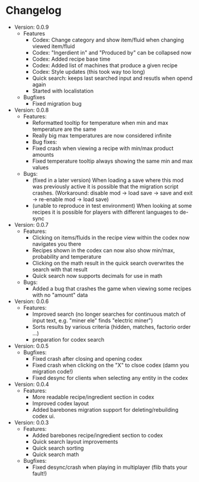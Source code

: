 # Changelog
  - Version: 0.0.9
    - Features
        - Codex: Change category and show item/fluid when changing viewed item/fluid
        - Codex: "Ingerdient in" and "Produced by" can be collapsed now
        - Codex: Added recipe base time
        - Codex: Added list of machines that produce a given recipe
        - Codex: Style updates (this took way too long)
        - Quick search: keeps last searched input and resutls when opend again
        - Started with localistation
    - Bugfixes
        - Fixed migration bug
  - Version: 0.0.8
    - Features:
        - Reformatted tooltip for temperature when min and max temperature are the same
        - Really big max temperatures are now considered infinite
        - Bug fixes:
        - Fixed crash when viewing a recipe with min/max product amounts
        - Fixed temperature tooltip always showing the same min and max values
    - Bugs:
        - (fixed in a later version) When loading a save where this mod was previously active it is possible that the migration script crashes. (Workaround: disable mod -> load save -> save and exit -> re-enable mod -> load save) 
        - (unable to reproduce in test environment) When looking at some recipes it is possible for players with different languages to de-sync
  - Version: 0.0.7
    - Features:
        - Clicking on items/fluids in the recipe view within the codex now navigates you there
        - Recipes shown in the codex can now also show min/max, probability and temperature
        - Clicking on the math result in the quick search overwrites the search with that result
        - Quick search now supports decimals for use in math
    - Bugs:
        - Added a bug that crashes the game when viewing some recipes with no "amount" data
  - Version: 0.0.6
    - Features:
        - Improved search (no longer searches for continuous match of input text, e.g. "miner ele" finds "electric miner")
        - Sorts results by various criteria (hidden, matches, factorio order ...)
        - preparation for codex search
  - Version: 0.0.5
    - Bugfixes:
        - Fixed crash after closing and opening codex
        - Fixed crash when clicking on the "X" to clsoe codex (damn you migration code!)
        - Fixed desync for clients when selecting any entity in the codex
  - Version: 0.0.4
    - Features:
        - More readable recipe/ingredient section in codex
        - Improved codex layout
        - Added barebones migration support for deleting/rebuilding codex ui.
  - Version: 0.0.3
    - Features:
        - Added barebones recipe/ingredient section to codex
        - Quick search layout improvements
        - Quick search sorting
        - Quick search math
    - Bugfixes:
        - Fixed desync/crash when playing in multiplayer (flib thats your fault!)
